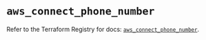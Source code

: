 # `aws_connect_phone_number`

Refer to the Terraform Registry for docs: [`aws_connect_phone_number`](https://registry.terraform.io/providers/hashicorp/aws/6.14.0/docs/resources/connect_phone_number).
